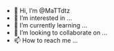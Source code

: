 - 👋 Hi, I’m @MaTTdtz
- 👀 I’m interested in ...
- 🌱 I’m currently learning ...
- 💞️ I’m looking to collaborate on ...
- 📫 How to reach me ...

<!---
MaTTdtz/MaTTdtz is a ✨ special ✨ repository because its `README.md` (this file) appears on your GitHub profile.
You can click the Preview link to take a look at your changes.
--->
